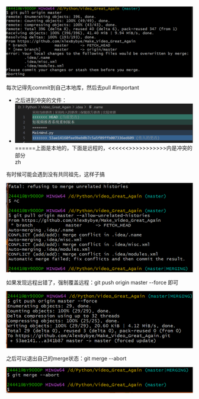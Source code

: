

![Exported image](Exported%20image%2020250326194524-1.png)

每次记得先commit到自己本地库，然后去pull #important

- 之后进到冲突的文件：
- ![Exported image](Exported%20image%2020250326194525-2.png) 
======上面是本地的，下面是远程的，<<<<<<>>>>>>>>>>>内是冲突的部分  
zh
 
有时候可能会遇到没有共同祖先，这样子搞

![Exported image](Exported%20image%2020250326194526-3.png)

如果发现远程出错了，强制覆盖远程：git push origin master --force 即可

![Exported image](Exported%20image%2020250326194531-4.png)

之后可以退出自己的merge状态：git merge --abort

![Exported image](Exported%20image%2020250326194532-5.png)